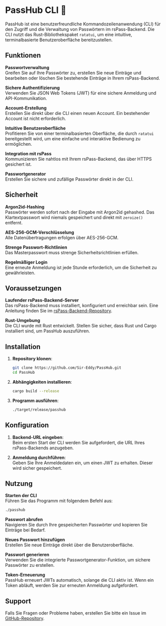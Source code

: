 # PassHub CLI 🦀

PassHub ist eine benutzerfreundliche Kommandozeilenanwendung (CLI) für den Zugriff und die Verwaltung von Passwörtern im rsPass-Backend. Die CLI nutzt das Rust-Bibliothekspaket `ratatui`, um eine intuitive, terminalbasierte Benutzeroberfläche bereitzustellen.

## Funktionen

**Passwortverwaltung**  
Greifen Sie auf Ihre Passwörter zu, erstellen Sie neue Einträge und bearbeiten oder löschen Sie bestehende Einträge in Ihrem rsPass-Backend.

**Sichere Authentifizierung**  
Verwenden Sie JSON Web Tokens (JWT) für eine sichere Anmeldung und API-Kommunikation.

**Account-Erstellung**  
Erstellen Sie direkt über die CLI einen neuen Account. Ein bestehender Account ist nicht erforderlich.

**Intuitive Benutzeroberfläche**  
Profitieren Sie von einer terminalbasierten Oberfläche, die durch `ratatui` bereitgestellt wird, um eine einfache und interaktive Bedienung zu ermöglichen.

**Integration mit rsPass**  
Kommunizieren Sie nahtlos mit Ihrem rsPass-Backend, das über HTTPS gesichert ist.

**Passwortgenerator**  
Erstellen Sie sichere und zufällige Passwörter direkt in der CLI.

## Sicherheit

**Argon2id-Hashing**  
Passwörter werden sofort nach der Eingabe mit Argon2id gehashed. Das Klartextpasswort wird niemals gespeichert und direkt mit `zeroize()` entfernt.

**AES-256-GCM-Verschlüsselung**  
Alle Datenübertragungen erfolgen über AES-256-GCM.

**Strenge Passwort-Richtlinien**  
Das Masterpasswort muss strenge Sicherheitsrichtlinien erfüllen.

**Regelmäßiger Login**  
Eine erneute Anmeldung ist jede Stunde erforderlich, um die Sicherheit zu gewährleisten.

## Voraussetzungen

**Laufender rsPass-Backend-Server**  
Das rsPass-Backend muss installiert, konfiguriert und erreichbar sein. Eine Anleitung finden Sie im [rsPass-Backend-Repository](https://github.com/Letgamer/rsPass).

**Rust-Umgebung**  
Die CLI wurde mit Rust entwickelt. Stellen Sie sicher, dass Rust und Cargo installiert sind, um PassHub auszuführen.

## Installation

1. **Repository klonen**:  
   ```bash
   git clone https://github.com/Sir-Eddy/PassHub.git
   cd PassHub
   ```

2. **Abhängigkeiten installieren**:  
   ```bash
   cargo build --release
   ```

3. **Programm ausführen**:  
   ```bash
   ./target/release/passhub
   ```

## Konfiguration

1. **Backend-URL eingeben**:  
   Beim ersten Start der CLI werden Sie aufgefordert, die URL Ihres rsPass-Backends anzugeben.

2. **Anmeldung durchführen**:  
   Geben Sie Ihre Anmeldedaten ein, um einen JWT zu erhalten. Dieser wird sicher gespeichert.

## Nutzung

**Starten der CLI**  
Führen Sie das Programm mit folgendem Befehl aus:  
```bash
./passhub
```

**Passwort abrufen**  
Navigieren Sie durch Ihre gespeicherten Passwörter und kopieren Sie Einträge bei Bedarf.

**Neues Passwort hinzufügen**  
Erstellen Sie neue Einträge direkt über die Benutzeroberfläche.

**Passwort generieren**  
Verwenden Sie die integrierte Passwortgenerator-Funktion, um sichere Passwörter zu erstellen.

**Token-Erneuerung**  
PassHub erneuert JWTs automatisch, solange die CLI aktiv ist. Wenn ein Token abläuft, werden Sie zur erneuten Anmeldung aufgefordert.

## Support

Falls Sie Fragen oder Probleme haben, erstellen Sie bitte ein Issue im [GitHub-Repository](https://github.com/Sir-Eddy/PassHub/issues).
